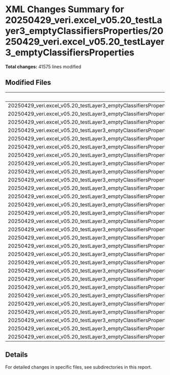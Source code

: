# XML Changes Summary for 20250429_veri.excel_v05.20_testLayer3_emptyClassifiersProperties/20250429_veri.excel_v05.20_testLayer3_emptyClassifiersProperties

**Total changes:** 41575 lines modified

## Modified Files

| File | Changes | Importance |
|------|---------|------------|
| 20250429_veri.excel_v05.20_testLayer3_emptyClassifiersProperties/20250429_veri.excel_v05.20_testLayer3_emptyClassifiersProperties/xl/worksheets/sheet8.xml | 34073 | HIGH |
| 20250429_veri.excel_v05.20_testLayer3_emptyClassifiersProperties/20250429_veri.excel_v05.20_testLayer3_emptyClassifiersProperties/xl/sharedStrings.xml | 6363 | HIGH |
| 20250429_veri.excel_v05.20_testLayer3_emptyClassifiersProperties/20250429_veri.excel_v05.20_testLayer3_emptyClassifiersProperties/xl/worksheets/sheet7.xml | 782 | HIGH |
| 20250429_veri.excel_v05.20_testLayer3_emptyClassifiersProperties/20250429_veri.excel_v05.20_testLayer3_emptyClassifiersProperties/xl/tables/table8.xml | 81 | HIGH |
| 20250429_veri.excel_v05.20_testLayer3_emptyClassifiersProperties/20250429_veri.excel_v05.20_testLayer3_emptyClassifiersProperties/xl/tables/table10.xml | 71 | HIGH |
| 20250429_veri.excel_v05.20_testLayer3_emptyClassifiersProperties/20250429_veri.excel_v05.20_testLayer3_emptyClassifiersProperties/xl/worksheets/sheet10.xml | 71 | HIGH |
| 20250429_veri.excel_v05.20_testLayer3_emptyClassifiersProperties/20250429_veri.excel_v05.20_testLayer3_emptyClassifiersProperties/xl/tables/table7.xml | 22 | HIGH |
| 20250429_veri.excel_v05.20_testLayer3_emptyClassifiersProperties/20250429_veri.excel_v05.20_testLayer3_emptyClassifiersProperties/xl/tables/table9.xml | 16 | HIGH |
| 20250429_veri.excel_v05.20_testLayer3_emptyClassifiersProperties/20250429_veri.excel_v05.20_testLayer3_emptyClassifiersProperties/xl/worksheets/sheet9.xml | 16 | HIGH |
| 20250429_veri.excel_v05.20_testLayer3_emptyClassifiersProperties/20250429_veri.excel_v05.20_testLayer3_emptyClassifiersProperties/[Content_Types].xml | 4 | MEDIUM |
| 20250429_veri.excel_v05.20_testLayer3_emptyClassifiersProperties/20250429_veri.excel_v05.20_testLayer3_emptyClassifiersProperties/xl/styles.xml | 4 | MEDIUM |
| 20250429_veri.excel_v05.20_testLayer3_emptyClassifiersProperties/20250429_veri.excel_v05.20_testLayer3_emptyClassifiersProperties/xl/workbook.xml | 4 | MEDIUM |
| 20250429_veri.excel_v05.20_testLayer3_emptyClassifiersProperties/20250429_veri.excel_v05.20_testLayer3_emptyClassifiersProperties/xl/calcChain.xml | 4 | MEDIUM |
| 20250429_veri.excel_v05.20_testLayer3_emptyClassifiersProperties/20250429_veri.excel_v05.20_testLayer3_emptyClassifiersProperties/xl/tables/table5.xml | 4 | MEDIUM |
| 20250429_veri.excel_v05.20_testLayer3_emptyClassifiersProperties/20250429_veri.excel_v05.20_testLayer3_emptyClassifiersProperties/xl/tables/table1.xml | 4 | MEDIUM |
| 20250429_veri.excel_v05.20_testLayer3_emptyClassifiersProperties/20250429_veri.excel_v05.20_testLayer3_emptyClassifiersProperties/xl/tables/table2.xml | 4 | MEDIUM |
| 20250429_veri.excel_v05.20_testLayer3_emptyClassifiersProperties/20250429_veri.excel_v05.20_testLayer3_emptyClassifiersProperties/xl/tables/table3.xml | 4 | MEDIUM |
| 20250429_veri.excel_v05.20_testLayer3_emptyClassifiersProperties/20250429_veri.excel_v05.20_testLayer3_emptyClassifiersProperties/xl/tables/table4.xml | 4 | MEDIUM |
| 20250429_veri.excel_v05.20_testLayer3_emptyClassifiersProperties/20250429_veri.excel_v05.20_testLayer3_emptyClassifiersProperties/xl/tables/table6.xml | 4 | MEDIUM |
| 20250429_veri.excel_v05.20_testLayer3_emptyClassifiersProperties/20250429_veri.excel_v05.20_testLayer3_emptyClassifiersProperties/xl/theme/theme1.xml | 4 | MEDIUM |
| 20250429_veri.excel_v05.20_testLayer3_emptyClassifiersProperties/20250429_veri.excel_v05.20_testLayer3_emptyClassifiersProperties/xl/worksheets/sheet4.xml | 4 | MEDIUM |
| 20250429_veri.excel_v05.20_testLayer3_emptyClassifiersProperties/20250429_veri.excel_v05.20_testLayer3_emptyClassifiersProperties/xl/worksheets/sheet6.xml | 4 | MEDIUM |
| 20250429_veri.excel_v05.20_testLayer3_emptyClassifiersProperties/20250429_veri.excel_v05.20_testLayer3_emptyClassifiersProperties/xl/worksheets/sheet2.xml | 4 | MEDIUM |
| 20250429_veri.excel_v05.20_testLayer3_emptyClassifiersProperties/20250429_veri.excel_v05.20_testLayer3_emptyClassifiersProperties/xl/worksheets/sheet3.xml | 4 | MEDIUM |
| 20250429_veri.excel_v05.20_testLayer3_emptyClassifiersProperties/20250429_veri.excel_v05.20_testLayer3_emptyClassifiersProperties/xl/worksheets/sheet1.xml | 4 | MEDIUM |
| 20250429_veri.excel_v05.20_testLayer3_emptyClassifiersProperties/20250429_veri.excel_v05.20_testLayer3_emptyClassifiersProperties/xl/worksheets/sheet5.xml | 4 | MEDIUM |
| 20250429_veri.excel_v05.20_testLayer3_emptyClassifiersProperties/20250429_veri.excel_v05.20_testLayer3_emptyClassifiersProperties/xl/persons/person.xml | 4 | MEDIUM |
| 20250429_veri.excel_v05.20_testLayer3_emptyClassifiersProperties/20250429_veri.excel_v05.20_testLayer3_emptyClassifiersProperties/docProps/app.xml | 4 | MEDIUM |
| 20250429_veri.excel_v05.20_testLayer3_emptyClassifiersProperties/20250429_veri.excel_v05.20_testLayer3_emptyClassifiersProperties/docProps/core.xml | 4 | MEDIUM |

## Details

For detailed changes in specific files, see subdirectories in this report.
